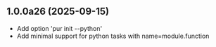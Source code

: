 ## 1.0.0a26 (2025-09-15)

* Add option 'pur init --python'
* Add minimal support for python tasks with name=module.function